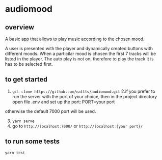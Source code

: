 # audiomood

## overview

A basic app that allows to play music according to the chosen mood.

 A user is presented with the player and dynamically created buttons with different moods. When a particilar mood is chosen the first 7 tracks will be listed in the player. The auto play is not on, therefore to play the track it is has to be selected first.

## to get started
1. `git clone https://github.com/nattts/audiomood.git`
2.if you prefer to run the server with the port of your choice, then in the project directory open file .env and set up the port:
PORT=your port

otherwise the default 7000 port will be used.

3. `yarn serve`
4. go to `http://localhost:7000/` or `http://localhost:{your port}/`

## to run some tests

`yarn test`
